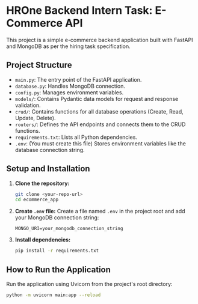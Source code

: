 # HROne Backend Intern Task: E-Commerce API

This project is a simple e-commerce backend application built with FastAPI and MongoDB as per the hiring task specification.

## Project Structure

- `main.py`: The entry point of the FastAPI application.
- `database.py`: Handles MongoDB connection.
- `config.py`: Manages environment variables.
- `models/`: Contains Pydantic data models for request and response validation.
- `crud/`: Contains functions for all database operations (Create, Read, Update, Delete).
- `routers/`: Defines the API endpoints and connects them to the CRUD functions.
- `requirements.txt`: Lists all Python dependencies.
- `.env`: (You must create this file) Stores environment variables like the database connection string.

## Setup and Installation

1.  **Clone the repository:**
    ```bash
    git clone <your-repo-url>
    cd ecommerce_app
    ```

2.  **Create `.env` file:**
    Create a file named `.env` in the project root and add your MongoDB connection string:
    ```
    MONGO_URI=your_mongodb_connection_string
    ```

3.  **Install dependencies:**
    ```bash
    pip install -r requirements.txt
    ```

## How to Run the Application

Run the application using Uvicorn from the project's root directory:
```bash
python -m uvicorn main:app --reload